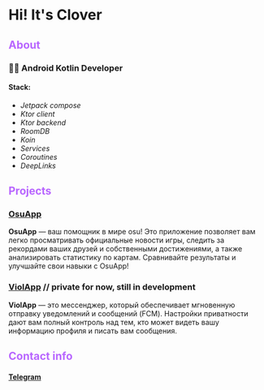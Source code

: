 # Hi! It's Clover

## <span style="color:b866ff">About</span>
### 👨‍💻 Android Kotlin Developer
#### Stack:
- *Jetpack compose*
- *Ktor client*
- *Ktor backend*
- *RoomDB*
- *Koin*
- *Services*
- *Coroutines*
- *DeepLinks*

## <span style="color:b866ff">Projects</span>
### [OsuApp](ссылка_на_проект)
**OsuApp** — ваш помощник в мире osu! Это приложение позволяет вам легко просматривать официальные новости игры, следить за рекордами ваших друзей и собственными достижениями, а также анализировать статистику по картам. Сравнивайте результаты и улучшайте свои навыки с OsuApp!
### [ViolApp](ссылка_на_проект) // private for now, still in development
**ViolApp** — это мессенджер, который обеспечивает мгновенную отправку уведомлений и сообщений (FCM). Настройки приватности дают вам полный контроль над тем, кто может видеть вашу информацию профиля и писать вам сообщения.

## <span style="color:b866ff">Contact info</span>
#### [Telegram](https://t.me/Jlozorik)
